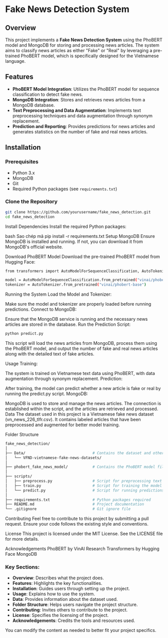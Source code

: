 # Fake News Detection System

## Overview

This project implements a **Fake News Detection System** using the PhoBERT model and MongoDB for storing and processing news articles. The system aims to classify news articles as either "Fake" or "Real" by leveraging a pre-trained PhoBERT model, which is specifically designed for the Vietnamese language.

## Features

- **PhoBERT Model Integration**: Utilizes the PhoBERT model for sequence classification to detect fake news.
- **MongoDB Integration**: Stores and retrieves news articles from a MongoDB database.
- **Text Preprocessing and Data Augmentation**: Implements text preprocessing techniques and data augmentation through synonym replacement.
- **Prediction and Reporting**: Provides predictions for news articles and generates statistics on the number of fake and real news articles.

## Installation

### Prerequisites

- Python 3.x
- MongoDB
- Git
- Required Python packages (see `requirements.txt`)

### Clone the Repository

```bash
git clone https://github.com/yourusername/fake_news_detection.git
cd fake_news_detection
```

Install Dependencies
Install the required Python packages:

bash
Sao chép mã
pip install -r requirements.txt
Setup MongoDB
Ensure MongoDB is installed and running. If not, you can download it from MongoDB's official website.

Download PhoBERT Model
Download the pre-trained PhoBERT model from Hugging Face:

```bash
from transformers import AutoModelForSequenceClassification, AutoTokenizer

model = AutoModelForSequenceClassification.from_pretrained("vinai/phobert-base")
tokenizer = AutoTokenizer.from_pretrained("vinai/phobert-base")
```
Running the System
Load the Model and Tokenizer:

Make sure the model and tokenizer are properly loaded before running predictions.
Connect to MongoDB:

Ensure that the MongoDB service is running and the necessary news articles are stored in the database.
Run the Prediction Script:

```bash
python predict.py
```
This script will load the news articles from MongoDB, process them using the PhoBERT model, and output the number of fake and real news articles along with the detailed text of fake articles.

Usage
Training:

The system is trained on Vietnamese text data using PhoBERT, with data augmentation through synonym replacement.
Prediction:

After training, the model can predict whether a new article is fake or real by running the predict.py script.
MongoDB:

MongoDB is used to store and manage the news articles. The connection is established within the script, and the articles are retrieved and processed.
Data
The dataset used in this project is a Vietnamese fake news dataset (vn_news_226_tlfr.csv). It contains labeled articles that have been preprocessed and augmented for better model training.

Folder Structure
```graphql
fake_news_detection/
│
├── Data/                              # Contains the dataset and other data files
│   └── VFND-vietnamese-fake-news-datasets/
│
├── phobert_fake_news_model/           # Contains the PhoBERT model files
│
├── scripts/
│   ├── preprocess.py                  # Script for preprocessing text data
│   ├── train.py                       # Script for training the model
│   └── predict.py                     # Script for running predictions
│
├── requirements.txt                   # Python packages required
├── README.md                          # Project documentation
└── .gitignore                         # Git ignore file
```
Contributing
Feel free to contribute to this project by submitting a pull request. Ensure your code follows the existing style and conventions.

License
This project is licensed under the MIT License. See the LICENSE file for more details.

Acknowledgements
PhoBERT by VinAI Research
Transformers by Hugging Face
MongoDB

### Key Sections:
- **Overview**: Describes what the project does.
- **Features**: Highlights the key functionalities.
- **Installation**: Guides users through setting up the project.
- **Usage**: Explains how to use the system.
- **Data**: Provides information about the dataset used.
- **Folder Structure**: Helps users navigate the project structure.
- **Contributing**: Invites others to contribute to the project.
- **License**: Specifies the licensing of the project.
- **Acknowledgements**: Credits the tools and resources used.

You can modify the content as needed to better fit your project specifics.
